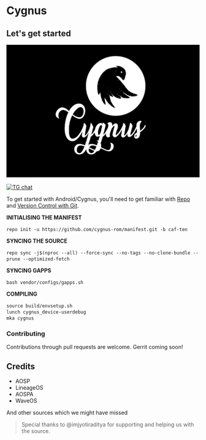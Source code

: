 # Cygnus


## Let's get started

![Cygnus](Cygnus-06.jpg)

[![TG chat](https://img.shields.io/badge/Support-Telegram-%23e52c5f.svg?style=for-the-badge&logo=telegram&&labelColor=121217)](https://t.me/cygnusos)

To get started with Android/Cygnus, you'll need to get
familiar with [Repo](https://source.android.com/source/using-repo.html) and [Version Control with Git](https://source.android.com/source/version-control.html).

**INITIALISING THE MANIFEST**
```
repo init -u https://github.com/cygnus-rom/manifest.git -b caf-ten
```

**SYNCING THE SOURCE**
```
repo sync -j$(nproc --all) --force-sync --no-tags --no-clone-bundle --prune --optimized-fetch
```

**SYNCING GAPPS**
```
bash vendor/configs/gapps.sh
```

**COMPILING**


```
source build/envsetup.sh
lunch cygnus_device-userdebug
mka cygnus
```

### Contributing

Contributions through pull requests are welcome.
Gerrit coming soon!

## Credits

- AOSP
- LineageOS
- AOSPA
- WaveOS

And other sources which we might have missed

> Special thanks to @imjyotiraditya for supporting and helping us with the source.


